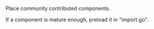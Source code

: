 Place community contributed components.

If a component is mature enough, preload it in "import.go".
